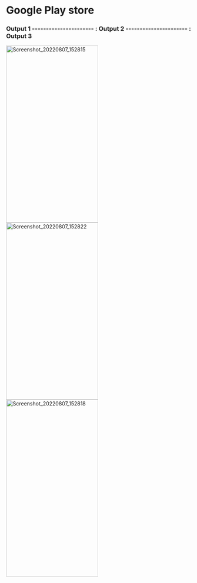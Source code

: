 #  Google Play store


### Output 1 ---------------------- : Output 2  ---------------------- : Output 3                 


<p float="left">
  <img align="left" src="https://user-images.githubusercontent.com/96048173/191541792-608c6210-d331-4544-99bb-cb82588982b9.jpg" alt="Screenshot_20220807_152815" width=250 height=480/>
  
  <img align="left" src="https://user-images.githubusercontent.com/96048173/191541827-1e62e69c-76ac-4304-bedd-0e3c80188859.jpg" alt="Screenshot_20220807_152822" width=250 height=480/>
  
  <img align="left" src="https://user-images.githubusercontent.com/96048173/191541844-a2ad78a9-10a0-463d-8054-e9bc7fb1f715.jpg" alt="Screenshot_20220807_152818" width=250 height=480/>
</p>

